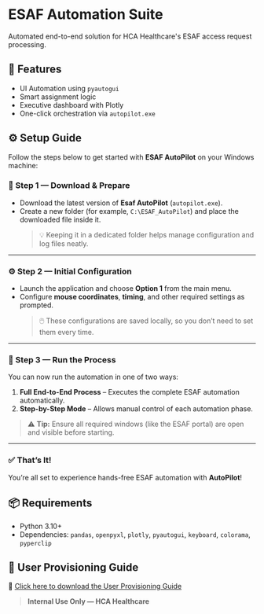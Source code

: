 # ESAF Automation Suite

Automated end-to-end solution for HCA Healthcare's ESAF access request processing.

## 🚀 Features
- UI Automation using `pyautogui`
- Smart assignment logic
- Executive dashboard with Plotly
- One-click orchestration via `autopilot.exe`

## ⚙️ Setup Guide

Follow the steps below to get started with **ESAF AutoPilot** on your Windows machine:

### 🧩 Step 1 — Download & Prepare
- Download the latest version of **Esaf AutoPilot** (`autopilot.exe`).
- Create a new folder (for example, `C:\ESAF_AutoPilot`) and place the downloaded file inside it.  
  > 💡 Keeping it in a dedicated folder helps manage configuration and log files neatly.

---

### ⚙️ Step 2 — Initial Configuration
- Launch the application and choose **Option 1** from the main menu.  
- Configure **mouse coordinates**, **timing**, and other required settings as prompted.  
  > 🖱️ These configurations are saved locally, so you don’t need to set them every time.

---

### 🚀 Step 3 — Run the Process
You can now run the automation in one of two ways:
1. **Full End-to-End Process** – Executes the complete ESAF automation automatically.  
2. **Step-by-Step Mode** – Allows manual control of each automation phase.  

> ⚠️ **Tip:** Ensure all required windows (like the ESAF portal) are open and visible before starting.

---

### ✅ That’s It!
You’re all set to experience hands-free ESAF automation with **AutoPilot**!  


## 📦 Requirements
- Python 3.10+
- Dependencies: `pandas`, `openpyxl`, `plotly`, `pyautogui`, `keyboard`, `colorama`, `pyperclip`

## 🧭 User Provisioning Guide

📄 [Click here to download the User Provisioning Guide](https://github.com/posaakhil/Esaf_AutoPilot/raw/refs/heads/Dev/ESAF_AutoPilot_Guide.pdf)


> **Internal Use Only — HCA Healthcare**




